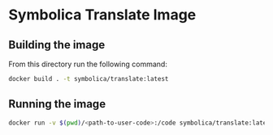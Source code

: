 # Symbolica Translate Image

## Building the image

From this directory run the following command:

```sh
docker build . -t symbolica/translate:latest
```

## Running the image

```sh
docker run -v $(pwd)/<path-to-user-code>:/code symbolica/translate:latest <path-to-bc-output-from-build-step>
```
